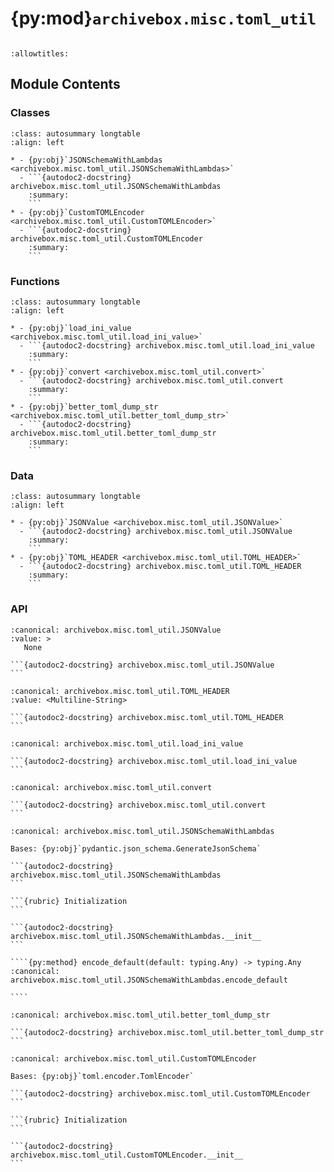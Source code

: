 # {py:mod}`archivebox.misc.toml_util`

```{py:module} archivebox.misc.toml_util
```

```{autodoc2-docstring} archivebox.misc.toml_util
:allowtitles:
```

## Module Contents

### Classes

````{list-table}
:class: autosummary longtable
:align: left

* - {py:obj}`JSONSchemaWithLambdas <archivebox.misc.toml_util.JSONSchemaWithLambdas>`
  - ```{autodoc2-docstring} archivebox.misc.toml_util.JSONSchemaWithLambdas
    :summary:
    ```
* - {py:obj}`CustomTOMLEncoder <archivebox.misc.toml_util.CustomTOMLEncoder>`
  - ```{autodoc2-docstring} archivebox.misc.toml_util.CustomTOMLEncoder
    :summary:
    ```
````

### Functions

````{list-table}
:class: autosummary longtable
:align: left

* - {py:obj}`load_ini_value <archivebox.misc.toml_util.load_ini_value>`
  - ```{autodoc2-docstring} archivebox.misc.toml_util.load_ini_value
    :summary:
    ```
* - {py:obj}`convert <archivebox.misc.toml_util.convert>`
  - ```{autodoc2-docstring} archivebox.misc.toml_util.convert
    :summary:
    ```
* - {py:obj}`better_toml_dump_str <archivebox.misc.toml_util.better_toml_dump_str>`
  - ```{autodoc2-docstring} archivebox.misc.toml_util.better_toml_dump_str
    :summary:
    ```
````

### Data

````{list-table}
:class: autosummary longtable
:align: left

* - {py:obj}`JSONValue <archivebox.misc.toml_util.JSONValue>`
  - ```{autodoc2-docstring} archivebox.misc.toml_util.JSONValue
    :summary:
    ```
* - {py:obj}`TOML_HEADER <archivebox.misc.toml_util.TOML_HEADER>`
  - ```{autodoc2-docstring} archivebox.misc.toml_util.TOML_HEADER
    :summary:
    ```
````

### API

````{py:data} JSONValue
:canonical: archivebox.misc.toml_util.JSONValue
:value: >
   None

```{autodoc2-docstring} archivebox.misc.toml_util.JSONValue
```

````

````{py:data} TOML_HEADER
:canonical: archivebox.misc.toml_util.TOML_HEADER
:value: <Multiline-String>

```{autodoc2-docstring} archivebox.misc.toml_util.TOML_HEADER
```

````

````{py:function} load_ini_value(val: str) -> archivebox.misc.toml_util.JSONValue
:canonical: archivebox.misc.toml_util.load_ini_value

```{autodoc2-docstring} archivebox.misc.toml_util.load_ini_value
```
````

````{py:function} convert(ini_str: str) -> str
:canonical: archivebox.misc.toml_util.convert

```{autodoc2-docstring} archivebox.misc.toml_util.convert
```
````

`````{py:class} JSONSchemaWithLambdas(by_alias: bool = True, ref_template: str = DEFAULT_REF_TEMPLATE)
:canonical: archivebox.misc.toml_util.JSONSchemaWithLambdas

Bases: {py:obj}`pydantic.json_schema.GenerateJsonSchema`

```{autodoc2-docstring} archivebox.misc.toml_util.JSONSchemaWithLambdas
```

```{rubric} Initialization
```

```{autodoc2-docstring} archivebox.misc.toml_util.JSONSchemaWithLambdas.__init__
```

````{py:method} encode_default(default: typing.Any) -> typing.Any
:canonical: archivebox.misc.toml_util.JSONSchemaWithLambdas.encode_default

````

`````

````{py:function} better_toml_dump_str(val: typing.Any) -> str
:canonical: archivebox.misc.toml_util.better_toml_dump_str

```{autodoc2-docstring} archivebox.misc.toml_util.better_toml_dump_str
```
````

````{py:class} CustomTOMLEncoder(**kwargs)
:canonical: archivebox.misc.toml_util.CustomTOMLEncoder

Bases: {py:obj}`toml.encoder.TomlEncoder`

```{autodoc2-docstring} archivebox.misc.toml_util.CustomTOMLEncoder
```

```{rubric} Initialization
```

```{autodoc2-docstring} archivebox.misc.toml_util.CustomTOMLEncoder.__init__
```

````
